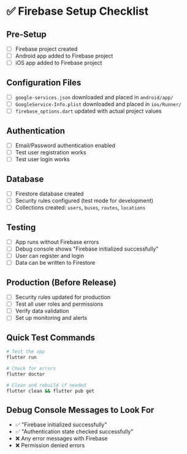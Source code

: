 # ✅ Firebase Setup Checklist

## Pre-Setup
- [ ] Firebase project created
- [ ] Android app added to Firebase project
- [ ] iOS app added to Firebase project

## Configuration Files
- [ ] `google-services.json` downloaded and placed in `android/app/`
- [ ] `GoogleService-Info.plist` downloaded and placed in `ios/Runner/`
- [ ] `firebase_options.dart` updated with actual project values

## Authentication
- [ ] Email/Password authentication enabled
- [ ] Test user registration works
- [ ] Test user login works

## Database
- [ ] Firestore database created
- [ ] Security rules configured (test mode for development)
- [ ] Collections created: `users`, `buses`, `routes`, `locations`

## Testing
- [ ] App runs without Firebase errors
- [ ] Debug console shows "Firebase initialized successfully"
- [ ] User can register and login
- [ ] Data can be written to Firestore

## Production (Before Release)
- [ ] Security rules updated for production
- [ ] Test all user roles and permissions
- [ ] Verify data validation
- [ ] Set up monitoring and alerts

## Quick Test Commands
```bash
# Test the app
flutter run

# Check for errors
flutter doctor

# Clean and rebuild if needed
flutter clean && flutter pub get
```

## Debug Console Messages to Look For
- ✅ "Firebase initialized successfully"
- ✅ "Authentication state checked successfully"
- ❌ Any error messages with Firebase
- ❌ Permission denied errors
